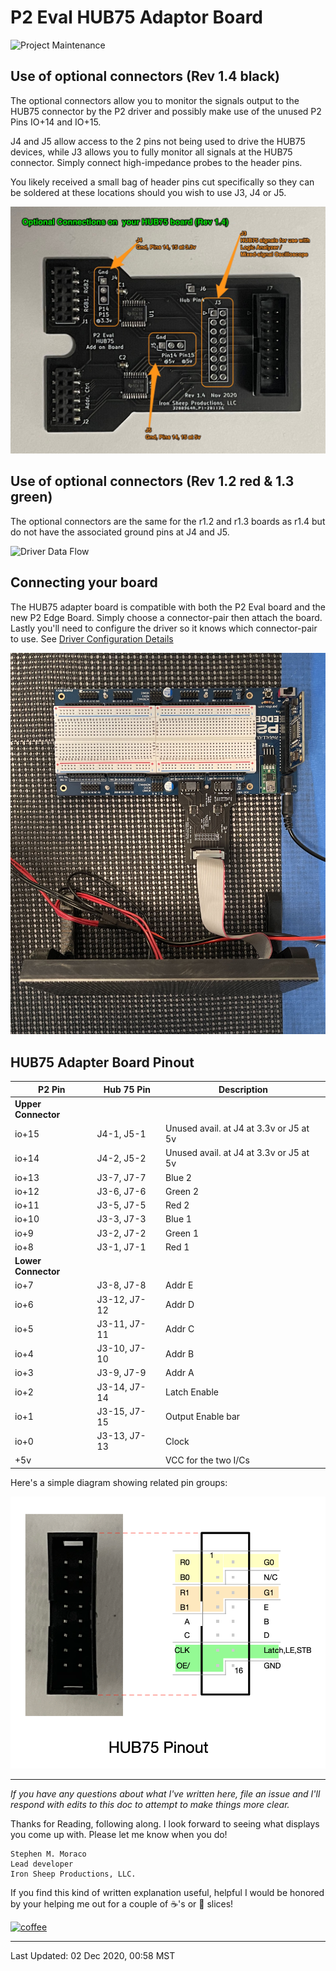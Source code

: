 # P2 Eval HUB75 Adaptor Board

![Project Maintenance][maintenance-shield]

## Use of optional connectors (Rev 1.4 black)

The optional connectors allow you to monitor the signals output to the HUB75 connector by the P2 driver and possibly make use of the unused P2 Pins IO+14 and IO+15.  

J4 and J5 allow access to the 2 pins not being used to drive the HUB75 devices, while J3 allows you to fully monitor all signals at the HUB75 connector. Simply connect high-impedance probes to the header pins.

You likely received a small bag of header pins cut specifically so they can be soldered at these locations should you wish to use J3, J4 or J5.

![Driver Data Flow](images/adapter-board-r1_4-anno.jpg)

## Use of optional connectors (Rev 1.2 red & 1.3 green)

The optional connectors are the same for the r1.2 and r1.3 boards as r1.4 but do not have the associated ground pins at J4 and J5.

![Driver Data Flow](images/adapter-board-anno.png)

## Connecting your board

The HUB75 adapter board is compatible with both the P2 Eval board and the new P2 Edge Board.  Simply choose a connector-pair then attach the board. Lastly you'll need to configure the driver so it knows which connector-pair to use. See [Driver Configuration Details](THEOPS.md)

![Driving a panel](images/p2-driving-panel.jpg)

## HUB75 Adapter Board Pinout

| P2 Pin | Hub 75 Pin | Description |
| ------- | ------- | ------- |
| **Upper Connector** | | |
| io+15 | J4-1, J5-1 | Unused avail. at J4 at 3.3v or J5 at 5v |
| io+14 | J4-2, J5-2 | Unused avail. at J4 at 3.3v or J5 at 5v |
| io+13 | J3-7, J7-7 | Blue 2 |
| io+12 | J3-6, J7-6 | Green 2 |
| io+11 | J3-5, J7-5 | Red 2 |
| io+10 | J3-3, J7-3 | Blue 1 |
| io+9 | J3-2, J7-2 | Green 1|
| io+8 | J3-1, J7-1 | Red 1 |
| **Lower Connector** | | |
| io+7 | J3-8, J7-8 | Addr E |
| io+6 | J3-12, J7-12 | Addr D |
| io+5 | J3-11, J7-11 | Addr C |
| io+4 | J3-10, J7-10 | Addr B |
| io+3 | J3-9, J7-9 | Addr A |
| io+2 | J3-14, J7-14 | Latch Enable |
| io+1 | J3-15, J7-15 | Output Enable bar |
| io+0 | J3-13, J7-13 | Clock |
| +5v|  | VCC for the two I/Cs |

Here's a simple diagram showing related pin groups:

![Hub75 pinout](images/hub75e_pinout.png)

---

*If you have any questions about what I've written here, file an issue and I'll respond with edits to this doc to attempt to make things more clear.*

Thanks for Reading, following along. I look forward to seeing what displays you come up with. Please let me know when you do!

```
Stephen M. Moraco
Lead developer
Iron Sheep Productions, LLC.
```

If you find this kind of written explanation useful, helpful I would be honored by your helping me out for a couple of :coffee:'s or :pizza: slices!

[![coffee](https://www.buymeacoffee.com/assets/img/custom_images/black_img.png)](https://www.buymeacoffee.com/ironsheep)

---

Last Updated: 02 Dec 2020, 00:58 MST

[maintenance-shield]: https://img.shields.io/badge/maintainer-stephen%40ironsheep.biz-blue.svg?style=for-the-badge
